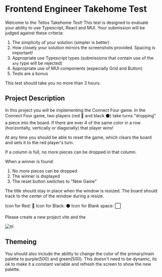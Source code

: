 # Frontend Engineer Takehome Test

Welcome to the Tellos Takehome Test! This test is designed to evaluate your ability to use Typescript, React and MUI. Your submission will be judged against these criteria:

1. The simplicity of your solution (simpler is better)
2. How closely your solution mirrors the screenshots provided. Spacing is important!
3. Appropriate use Typescript types (submissions that contain use of the `any` type will be rejected)
4. Appropriate use of MUI components (especially Grid and Button)
5. Tests are a bonus

This test should take you no more than 3 hours.

## Project Description
In this project you will be implementing the Connect Four game. In the Connect Four game, two players (red 🔴 and black ⚫) take turns "dropping" a piece into the board. If there are ever 4 of the same color in a row (horizontally, vertically or diagonally) that player wins!

At any time you should be able to reset the game, which clears the board and sets it to the red player's turn.

If a column is full, no more pieces can be dropped in that column.

When a winner is found:
1. No more pieces can be dropped
2. The winner is displayed
3. The reset button switches to "New Game"

The title should stay in place when the window is resized. The board should track to the center of the window during a resize.

Icon for Red: 🔴
Icon for Black: ⚫
Icon for Blank space: ⬜

Please create a new project vite and the 

![til](./demo-connect-four.gif)

## Themeing
You should also include the ability to change the color of the primary/main palette to purple(500) and green(500). This doesn't need to be dynamic, its ok to make it a constant variable and refresh the screen to show the new palette.




